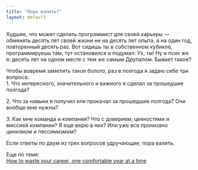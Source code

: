 ```yaml
---
title: "Пора валить?"
layout: default
---
```


Худшее, что может сделать программист для своей карьеры — обменять десять лет своей жизни не на десять лет опыта, а на один год, повторенный десять раз. Вот сидишь ты в собственном кубикле, программируешь там, тут остановился и подумал: Ух, ты! Ну и псих же я: десять лет на одном месте с тем же самым Друпалом. Бывает такое?

Чтобы вовремя заметить такое болото, раз в полгода я задаю себе три вопроса:  
1\. Что интересного, значительного и важного я сделал за прошедшие полгода?

2\. Что за навыки я получил или прокачал за прошедшие полгода? Они вообще мне нужны?

3\. Как мне команда и компания? Что с доверием, ценностями и миссией компании? Я еще верю в них? Или уже все пронизано цинизмом и пессимизмом?


Если ответы по двум из трех вопросов удручающие, пора валить.


Еще по теме:  
[How to waste your career, one comfortable year at a time](https://apoorvagovind.substack.com/p/how-to-waste-your-career-one-comfortable)
